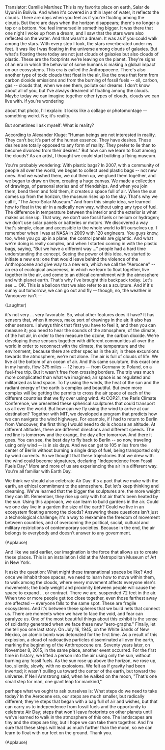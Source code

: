 

Translator: Camille Martínez
This is my favorite place on earth,
Salar de Uyuni in Bolivia.
And when it&#39;s covered
in a thin layer of water,
it reflects the clouds.
There are days when you feel
as if you&#39;re floating among the clouds.
But there are days
when the horizon disappears;
there&#39;s no longer a top or a bottom.
You feel immersed in something bigger.
It was there that one night
I woke up from a dream,
and I saw that the stars
were also reflected on the water.
And that wasn&#39;t a dream.
It was as if you could walk
among the stars.
With every step I took,
the stars reverberated under my feet.
It was like I was floating in the universe
among clouds of galaxies.
But what&#39;s floating there today
are not just clouds of galaxies
but also clouds of plastic.
These are the footprints
we&#39;re leaving on the planet.
They&#39;re signs of an era
in which the behavior of some humans
is making a global impact
on our ecosystems.
This era is called the Anthropocene.
There&#39;s also another type
of toxic clouds that float in the air,
like the ones that form
from carbon dioxide emissions
and from the burning of fossil fuels --
oil, carbon, gas --
clouds that, when we see them,
pollute our dreams.
I don&#39;t know about all of you,
but I&#39;ve always dreamed of floating
among the clouds.
Maybe today we can imagine together
other types of clouds,
clouds we can live with.
If you&#39;re wondering

about that photo, I&#39;ll explain:
it looks like a collage
or photomontage -- something weird.
No; it&#39;s reality.

But sometimes I ask myself:
What is reality?

According to Alexander Kluge:
&quot;Human beings are not
interested in reality.
They can’t be; it’s part
of the human essence.
They have desires.
These desires are totally opposed
to any form of reality.
They prefer to lie
than to become divorced
from their desires.&quot;
But how can we learn
to float among the clouds?
As an artist, I thought we could start
building a flying museum.

You&#39;re probably wondering:
With plastic bags?
In 2007, with a community of people
all over the world,
we began to collect used plastic bags --
not new ones.
And we washed them,
we cut them up,
we glued them together,
and we began to draw on them,
creating a huge canvas.
We made a collection of drawings,
of personal stories
and of friendships.
And when you join them,
bend them and fold them,
it creates a space full of air.
When the sun comes up from the horizon,
the museum rises up to the sky.
That&#39;s why we call it,
&quot;The Aero-Solar Museum.&quot;
And from this simple idea,
we learned how to float in the air
in a radically new way,
without using any type of fuel.
The difference in temperature
between the interior and the exterior
is what makes us rise up.
That way,
we don&#39;t use fossil fuels
or helium or hydrogen;
we don&#39;t use solar panels
or batteries or motors.
We discovered a way that&#39;s simple,
clean and accessible to the whole world
to lift ourselves up.
I remember when I was at NASA in 2009
with 120 engineers.
You guys know, too,
when you go up in a plane,
the control panels are gigantic.
And what we&#39;re doing is really complex,
and when I started coming in
with the plastic bags, saying,
&quot;But we have a different way ...&quot;
people had a hard time
understanding the concept.
Seeing the power of this idea,
we started to initiate a new era;
one that would leave behind
the violence of the Anthropocene
and give way to a new era,
which we call the &quot;Aerocene&quot; --
an era of ecological awareness,
in which we learn to float together,
live together in the air,
and come to an ethical commitment
with the atmosphere and with planet earth.
That&#39;s why I&#39;ve brought
this backpack today.
Let&#39;s see ...
OK. This is a balloon
that we also refer to as a sculpture.
And if it&#39;s sunny out tomorrow,
we can go out and fly --
though, no, the weather
in Vancouver isn&#39;t --

(Laughter)

it&#39;s not very ...
very favorable.
So, what other features does it have?
It has sensors that, when it moves,
make sort of drawings in the air.
It also has other sensors.
I always think that first
you have to feel it,
and then you can measure it;
you need to hear the sounds
of the atmosphere,
of the climate, of the hot air,
in order to then measure the ozone,
the carbon dioxide.
We&#39;re developing these sensors
together with different communities
all over the world
in order to reconnect with the climate,
the temperature and the environment,
because there are other
species in the air;
in these excursions
towards the atmosphere,
we&#39;re not alone.
The air is full of clouds of life.
We live at the bottom of an ocean of air.
And this same sculpture,
this exact one in my hands,
flew 375 miles -- 12 hours --
from Germany to Poland,
on a fuel-free trip.
But it wasn&#39;t free from crossing borders.
The trip was much more complicated
than what we imagined;
air space is as regulated and militarized
as land space.
To fly using the winds,
the heat of the sun
and the radiant energy of the earth
is complex and beautiful.
But even more complex
will be getting the permits
to cross the air space
of each of the different countries
that we fly over using wind.
At COP21, the Paris Climate Conference,
we presented these spherical sculptures
that could transport us
all over the world.
But how can we fly using the wind
to arrive at our destination?
Together with MIT, we developed a program
that predicts how we can navigate
the wind highways.
For example, if I had to return
to Berlin from Vancouver,
the first thing I would need to do
is choose an altitude.
At different altitudes,
there are different directions
and different speeds.
The red line is tomorrow
and the orange, the day after tomorrow.
And there it goes.
You can see, the best day
to fly back to Berlin --
so now, traveling using only wind --
is in six days.
And we can get to 105 miles
from the center of Berlin
without burning a single drop of fuel,
being transported only by wind currents.
So we thought that these trajectories
that we drew with the wind
could become signatures, declaring
&quot;Independence from Fossil Fuels Day.&quot;
More and more of us
are experiencing the air
in a different way.
You&#39;re all familiar with Earth Day.

We think we should also celebrate Air Day:
it&#39;s a pact that we make with the earth,
an ethical commitment to the atmosphere.
But let&#39;s keep thinking and dreaming.
We&#39;ve learned that the bigger
the sculptures are,
the more weight they can lift.
Remember,
they rise up only with hot air
that&#39;s been heated by the sun.
Using this approach, we can learn
to build gardens in the air.
Could we one day live in a garden
the size of the earth?
Could we live in an ecosystem
floating among the clouds?
Answering these questions
isn&#39;t just a technological challenge;
it&#39;s a way to reexamine
the freedom of movement between countries,
and of overcoming the political,
social, cultural and military restrictions
of contemporary societies.
Because in the end,
the air belongs to everybody
and doesn&#39;t answer to any government.

(Applause)

And like we said earlier,
our imagination is the force
that allows us to create these places.
This is an installation I did
at the Metropolitan Museum
of Art in New York.

It asks the question:
What might these transnational
spaces be like?
And once we inhabit those spaces,
we need to learn how to move within them,
to walk among the clouds,
where every movement affects
everyone else&#39;s movements;
the body weight and proximity
between people
will cause the space to expand ...
or contract.
There we are, suspended
72 feet in the air.
When two or more people
get too close together,
even those farthest away are affected --
everyone falls to the same spot.
These are fragile ecosystems.
And it&#39;s between these spheres
that we build nets that connect us.
There are moments
when we have to face the void,
and fear can paralyze us.
One of the most beautiful things
about this exhibit
is the sense of solidarity generated
when we face these new &quot;aero-graphs.&quot;
Finally,
let me tell you one last story.
On July 16, 1945,
on the White Sands of New Mexico,
an atomic bomb was detonated
for the first time.
As a result of this explosion,
a cloud of radioactive particles
disseminated all over the earth,
marking the beginning
of the Anthropocene era.
Seventy years later, on November 8, 2015,
in the same place,
another event occurred.
For the first time in history,
we lifted a person into the air
using only the sun,
without burning any fossil fuels.
As the sun rose up above the horizon,
we rose up, too,
silently,
slowly,
with no explosions.
We felt as if gravity had been inverted;
it wasn&#39;t pulling us
toward the center of the earth,
but toward the universe.
If Neil Armstrong said,
when he walked on the moon,
&quot;That&#39;s one small step for man,
one giant leap for mankind,&quot;

perhaps what we ought to ask ourselves is:
What steps do we need to take today?
In the Aerocene era,
our steps are much smaller,
but radically different;
they&#39;re steps that began with a bag
full of air and wishes,
but that can carry us
to independence from fossil fuels
and the opportunity to celebrate Air Day;
steps that won&#39;t leave footprints
on other planets
until we&#39;ve learned to walk
in the atmosphere of this one.
The landscapes are tiny
and the steps are tiny,
but I hope we can take them together.
And I&#39;m sure that these steps will lead us
much further than the moon,
so we can learn to float
with our feet on the ground.
Thank you.

(Applause)

